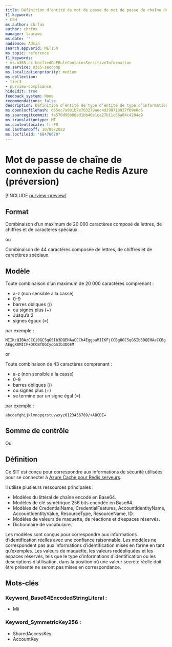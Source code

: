 ```yaml
---
title: Définition d’entité de mot de passe de mot de passe de chaîne de connexion du cache Redis Azure (préversion)
f1.keywords:
- CSH
ms.author: chrfox
author: chrfox
manager: laurawi
ms.date: ''
audience: Admin
search.appverid: MET150
ms.topic: reference
f1_keywords:
- ms.o365.cc.UnifiedDLPRuleContainsSensitiveInformation
ms.service: O365-seccomp
ms.localizationpriority: medium
ms.collection:
- tier3
- purview-compliance
hideEdit: true
feedback_system: None
recommendations: false
description: Définition d’entité de type d’entité de type d’informations sensibles de mot de passe de chaîne de connexion du cache Redis Azure.
ms.openlocfilehash: d65ec7a901b7e703279aec4d290718927f09e0d6
ms.sourcegitcommit: fa570d90b00ed1bb40e1ca27b11c66a84c4204e9
ms.translationtype: MT
ms.contentlocale: fr-FR
ms.lasthandoff: 10/05/2022
ms.locfileid: "68476670"
---
```

# <a name="azure-redis-cache-connection-string-password-preview"></a>Mot de passe de chaîne de connexion du cache Redis Azure (préversion)

[!INCLUDE [purview-preview](../includes/purview-preview.md)]

## <a name="format"></a>Format

Combinaison d’un maximum de 20 000 caractères composé de lettres, de chiffres et de caractères spéciaux.

ou

Combinaison de 44 caractères composée de lettres, de chiffres et de caractères spéciaux.

## <a name="pattern"></a>Modèle

Toute combinaison d’un maximum de 20 000 caractères comprenant : 
 
- a-z (non sensible à la casse)
- 0-9
- barres obliques (/)
- ou signes plus (+)
- Jusqu’à 2
- signes égaux (=)

par exemple : 

`MIIKcQIBAzCCCi0GCSqGSIb3DQEHAaCCCh4EggoaMIIKFjCCBg8GCSqGSIb3DQEHAaCCBgAEggX8MIIF+DCCBfQGCyqGSIb3DQEM`

or

Toute combinaison de 43 caractères comprenant :

- a-z (non sensible à la casse)
- 0-9
- barres obliques (/)
- ou signes plus (+)
- se termine par un signe égal (=)

par exemple :

`abcdefghijklmnopqrstuvwxyz0123456789/+ABCDE=`

## <a name="checksum"></a>Somme de contrôle

Oui

## <a name="definition"></a>Définition

Ce SIT est conçu pour correspondre aux informations de sécurité utilisées pour se connecter à [Azure Cache pour Redis serveurs](/azure/azure-cache-for-redis/). 

Il utilise plusieurs ressources principales :

- Modèles du littéral de chaîne encodé en Base64.
- Modèles de clé symétrique 256 bits encodée en Base64.
- Modèles de CredentialName, CredentialFeatures, AccountIdentityName, AccountIdentityValue, ResourceType, ResourceName, ID.
- Modèles de valeurs de maquette, de réactions et d’espaces réservés.
- Dictionnaire de vocabulaire.

Les modèles sont conçus pour correspondre aux informations d’identification réelles avec une confiance raisonnable. Les modèles ne correspondent pas aux informations d’identification mises en forme en tant qu’exemples. Les valeurs de maquette, les valeurs redépliquées et les espaces réservés, tels que le type d’informations d’identification ou les descriptions d’utilisation, dans la position où une valeur secrète réelle doit être présente ne seront pas mises en correspondance.

## <a name="keywords"></a>Mots-clés

### <a name="keyword_base64encodedstringliteral"></a>Keyword_Base64EncodedStringLiteral :

- Mii

### <a name="keyword_symmetrickey256"></a>Keyword_SymmetricKey256 :

- SharedAccessKey
- AccountKey
